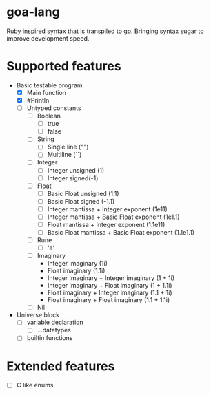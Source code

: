 # goa-lang
Ruby inspired syntax that is transpiled to go.
Bringing syntax sugar to improve development speed.

# Supported features
- Basic testable program
  - [X] Main function
  - [X] #Println
  - [ ] Untyped constants
    - [ ] Boolean
      - [ ] true
      - [ ] false
    - [ ] String
      - [ ] Single line ("")
      - [ ] Multiline (``)
    - [ ] Integer
      - [ ] Integer unsigned (1)
      - [ ] Integer signed(-1)
    - [ ] Float
      - [ ] Basic Float unsigned (1.1)
      - [ ] Basic Float signed (-1.1)
      - [ ] Integer mantissa + Integer exponent (1e11)
      - [ ] Integer mantissa + Basic Float exponent (1e1.1)
      - [ ] Float mantissa + Integer exponent (1.1e11)
      - [ ] Basic Float mantissa + Basic Float exponent (1.1e1.1)
    - [ ] Rune
      - [ ] 'a'
    - [ ] Imaginary
      - Integer imaginary (1i)
      - Float imaginary (1.1i)
      - Integer imaginary + Integer imaginary (1 + 1i)
      - Integer imaginary + Float imaginary (1 + 1.1i)
      - Float imaginary + Integer imaginary (1.1 + 1i)
      - Float imaginary + Float imaginary (1.1 + 1.1i)
    - [ ] Nil
- Universe block
  - [ ] variable declaration
    - [ ] ...datatypes
  - [ ] builtin functions

# Extended features
- [ ] C like enums